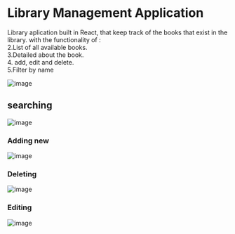 # Library Management Application
Library aplication built in React, that keep track of the books that exist in the library. with the functionality of :<br />
2.List of all available books.<br />
3.Detailed about the book.<br />
4. add, edit and delete.<br />
5.Filter by name<br />


![image](https://user-images.githubusercontent.com/28409805/183442274-532101ab-d31e-4b9d-b1d2-f1b6f708aa79.png)


## searching

![image](https://user-images.githubusercontent.com/28409805/183442778-f356fea0-27d9-44e9-96a2-20c696f3f061.png)


### Adding new

![image](https://user-images.githubusercontent.com/28409805/183441329-4657a0e7-72f9-4881-8e7b-f50e8fb3e5b6.png)



### Deleting 

![image](https://user-images.githubusercontent.com/28409805/183441878-716cf491-5f08-41e8-b666-a6ccddbc27d9.png)


### Editing
![image](https://user-images.githubusercontent.com/28409805/183442080-bc083885-ebfc-4127-914e-88466a126cfe.png)


